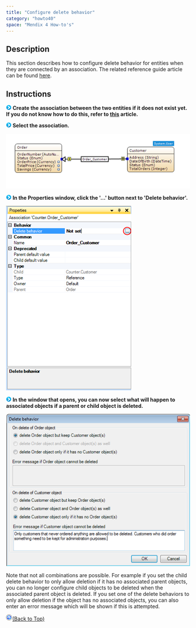 ```yaml
---
title: "Configure delete behavior"
category: "howto40"
space: "Mendix 4 How-to's"
---
```

## Description

This section describes how to configure delete behavior for entities when they are connected by an association. The related reference guide article can be found [here](https://world.mendix.com/pages/releaseview.action?pageId=9208493).

## Instructions

![](attachments/819203/917932.png) **Create the association between the two entities if it does not exist yet. If you do not know how to do this, refer to [this](https://world.mendix.com/display/howto25/Create+an+association) article.**

![](attachments/819203/917932.png) **Select the association.**

![](attachments/2621538/2752569.png)

![](attachments/819203/917932.png) **In the Properties window, click the '...' button next to 'Delete behavior'.**

![](attachments/2621538/2752568.png)

![](attachments/819203/917932.png) **In the window that opens, you can now select what will happen to associated objects if a parent or child object is deleted.**

![](attachments/2621538/2752578.png)

Note that not all combinations are possible. For example if you set the child delete behavior to only allow deletion if it has no associated parent objects, you can no longer configure child objects to be deleted when the associated parent object is deleted. If you set one of the delete behaviors to only allow deletion if the object has no associated objects, you can also enter an error message which will be shown if this is attempted.

[![](attachments/819203/917564.png)](configure-delete-behavior)[(Back to Top)](configure-delete-behavior)